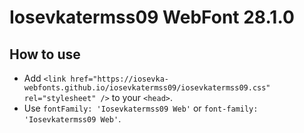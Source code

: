 # Iosevkatermss09 WebFont 28.1.0

## How to use

- Add `<link href="https://iosevka-webfonts.github.io/iosevkatermss09/iosevkatermss09.css" rel="stylesheet" />` to your `<head>`.
- Use `fontFamily: 'Iosevkatermss09 Web'` or `font-family: 'Iosevkatermss09 Web'`.
